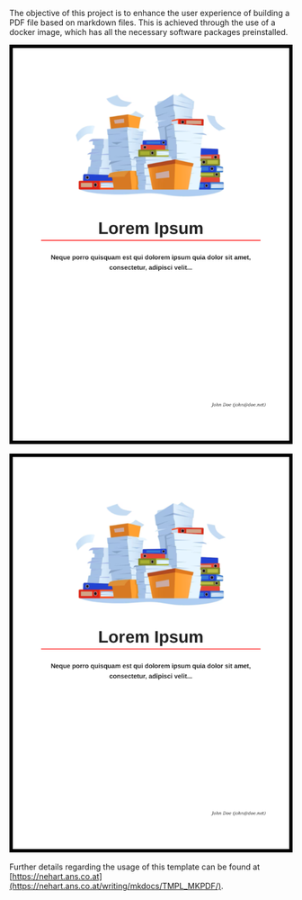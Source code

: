 The objective of this project is to enhance the user experience of building a PDF file based on markdown files. This is achieved through the use of a docker image, which has all the necessary software packages preinstalled.

![TEXT](images/mkpdf.png)

<center><img src="images/mkpdf.png"></center>

Further details regarding the usage of this template can be found at [https://nehart.ans.co.at](https://nehart.ans.co.at/writing/mkdocs/TMPL_MKPDF/).